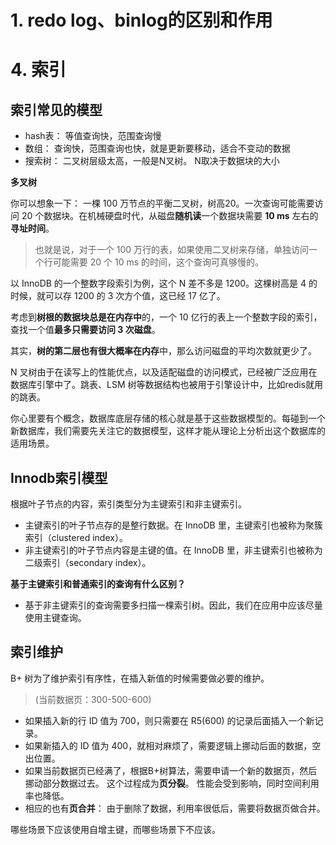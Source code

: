 

# 1. redo log、binlog的区别和作用







# 4. 索引

## 索引常见的模型

- hash表： 等值查询快，范围查询慢
- 数组： 查询快，范围查询也快，就是更新要移动，适合不变动的数据
- 搜索树： 二叉树层级太高，一般是N叉树。 N取决于数据块的大小


**多叉树**

你可以想象一下： 一棵 100 万节点的平衡二叉树，树高20。一次查询可能需要访问 20 个数据块。在机械硬盘时代，从磁盘**随机读**一个数据块需要 **10 ms** 左右的**寻址时间**。 
>也就是说，对于一个 100 万行的表，如果使用二叉树来存储，单独访问一个行可能需要 20 个 10 ms 的时间，这个查询可真够慢的。


以 InnoDB 的一个整数字段索引为例，这个 N 差不多是 1200。这棵树高是 4 的时候，就可以存 1200 的 3 次方个值，这已经 17 亿了。

考虑到**树根的数据块总是在内存中**的，一个 10 亿行的表上一个整数字段的索引，查找一个值**最多只需要访问 3 次磁盘**。

其实，**树的第二层也有很大概率在内存**中，那么访问磁盘的平均次数就更少了。


N 叉树由于在读写上的性能优点，以及适配磁盘的访问模式，已经被广泛应用在数据库引擎中了。跳表、LSM 树等数据结构也被用于引擎设计中，比如redis就用的跳表。


你心里要有个概念，数据库底层存储的核心就是基于这些数据模型的。每碰到一个新数据库，我们需要先关注它的数据模型，这样才能从理论上分析出这个数据库的适用场景。

## Innodb索引模型

根据叶子节点的内容，索引类型分为主键索引和非主键索引。

- 主键索引的叶子节点存的是整行数据。在 InnoDB 里，主键索引也被称为聚簇索引（clustered index）。
- 非主键索引的叶子节点内容是主键的值。在 InnoDB 里，非主键索引也被称为二级索引（secondary index）。


**基于主键索引和普通索引的查询有什么区别？**

- 基于非主键索引的查询需要多扫描一棵索引树。因此，我们在应用中应该尽量使用主键查询。


## 索引维护

B+ 树为了维护索引有序性，在插入新值的时候需要做必要的维护。
>(当前数据页：300-500-600)
- 如果插入新的行 ID 值为 700，则只需要在 R5(600) 的记录后面插入一个新记录。
- 如果新插入的 ID 值为 400，就相对麻烦了，需要逻辑上挪动后面的数据，空出位置。
- 如果当前数据页已经满了，根据B+树算法，需要申请一个新的数据页，然后挪动部分数据过去。 这个过程成为**页分裂**。 性能会受到影响，同时空间利用率也降低。 
- 相应的也有**页合并**： 由于删除了数据，利用率很低后，需要将数据页做合并。


哪些场景下应该使用自增主键，而哪些场景下不应该。